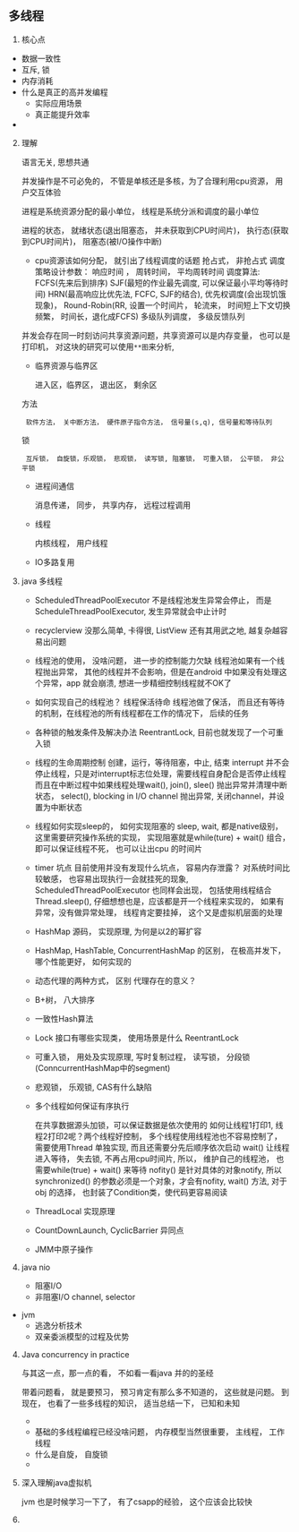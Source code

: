 ## 多线程
1. 核心点
- 数据一致性
- 互斥, 锁
- 内存消耗
- 什么是真正的高并发编程
    * 实际应用场景
    * 真正能提升效率
- 

2. 理解

    语言无关, 思想共通

    并发操作是不可必免的， 不管是单核还是多核，为了合理利用cpu资源， 用户交互体验 

    进程是系统资源分配的最小单位， 线程是系统分派和调度的最小单位

    进程的状态， 就绪状态(退出阻塞态， 并未获取到CPU时间片)， 执行态(获取到CPU时间片)， 阻塞态(被I/O操作中断)

    - cpu资源该如何分配， 就引出了线程调度的话题 
        抢占式， 非抢占式
        调度策略设计参数： 响应时间 ， 周转时间， 平均周转时间 
        调度算法: 
            FCFS(先来后到排序) 
            SJF(最短的作业最先调度, 可以保证最小平均等待时间) 
            HRN(最高响应比优先法, FCFC, SJF的结合), 
            优先权调度(会出现饥饿现象)， 
            Round-Robin(RR, 设置一个时间片， 轮流来， 时间短上下文切换频繁， 时间长，退化成FCFS)
            多级队列调度， 多级反馈队列

    并发会存在同一时刻访问共享资源问题，共享资源可以是内存变量， 也可以是打印机， 对这块的研究可以使用`**图`来分析, 

    - 临界资源与临界区

        进入区，临界区， 退出区， 剩余区 

    方法

        软件方法， 关中断方法， 硬件原子指令方法， 信号量(s,q), 信号量和等待队列

    锁

        互斥锁， 自旋锁，乐观锁， 悲观锁， 读写锁, 阻塞锁， 可重入锁， 公平锁， 非公平锁 

    - 进程间通信

        消息传递， 同步， 共享内存， 远程过程调用
    - 线程

        内核线程， 用户线程
    - IO多路复用

3. java 多线程
    - ScheduledThreadPoolExecutor
        不是线程池发生异常会停止， 而是ScheduleThreadPoolExecutor, 发生异常就会中止计时
    - recyclerview 没那么简单, 卡得很, ListView 还有其用武之地, 越复杂越容易出问题
    - 线程池的使用， 没啥问题， 进一步的控制能力欠缺
        线程池如果有一个线程抛出异常， 其他的线程并不会影响，但是在android 中如果没有处理这个异常，app 就会崩溃, 想进一步精细控制线程就不OK了
    - 如何实现自己的线程池？ 线程保活待命
        线程池做了保活， 而且还有等待的机制，在线程池的所有线程都在工作的情况下， 后续的任务
    - 各种锁的触发条件及解决办法
        ReentrantLock, 目前也就发现了一个可重入锁
    - 线程的生命周期控制
        创建，运行，等待阻塞，中止, 结束
        interrupt 并不会停止线程，只是对interrupt标志位处理，需要线程自身配合是否停止线程 而且在中断过程中如果线程处理wait(), join(), slee() 抛出异常并清理中断状态， select(), blocking in I/O channel 抛出异常, 关闭channel，并设置为中断状态
    - 线程如何实现sleep的， 如何实现阻塞的
        sleep, wait, 都是native级别， 这里需要研究操作系统的实现， 实现阻塞就是while(ture) + wait() 组合， 即可以保证线程不死， 也可以让出cpu 的时间片
    - timer 坑点
        目前使用并没有发现什么坑点， 容易内存泄露？
        对系统时间比较敏感， 也容易出现执行一会就挂死的现象, ScheduledThreadPoolExecutor 也同样会出现， 包括使用线程结合Thread.sleep(), 仔细想想也是，应该都是开一个线程来实现的， 如果有异常，没有做异常处理， 线程肯定要挂掉， 这个又是虚拟机层面的处理
    - HashMap 源码， 实现原理, 为何是以2的幂扩容
    - HashMap, HashTable, ConcurrentHashMap 的区别， 在极高并发下， 哪个性能更好， 如何实现的
    - 动态代理的两种方式， 区别
        代理存在的意义？ 
    - B+树， 八大排序

    - 一致性Hash算法

    - Lock 接口有哪些实现类， 使用场景是什么 
        ReentrantLock
    - 可重入锁， 用处及实现原理, 写时复制过程， 读写锁， 分段锁(ConncurrentHashMap中的segment)

    - 悲观锁， 乐观锁, CAS有什么缺陷

    - 多个线程如何保证有序执行

        在共享数据源头加锁，可以保证数据是依次使用的
        如何让线程1打印1, 线程2打印2呢？两个线程好控制， 多个线程使用线程池也不容易控制了， 需要使用Thread 单独实现, 而且还需要分先后顺序依次启动
        wait() 让线程进入等待， 失去锁, 不再占用cpu时间片, 所以， 维护自己的线程池， 也需要while(true) + wait() 来等待 
        nofity() 是针对具体的对象notify, 所以synchronized() 的参数必须是一个对象，才会有nofity, wait() 方法,  对于obj 的选择， 也封装了Condition类，使代码更容易阅读

    - ThreadLocal 实现原理

    - CountDownLaunch, CyclicBarrier 异同点

    - JMM中原子操作

3. java nio
    - 阻塞I/O
    - 非阻塞I/O
        channel, selector

- jvm 
    - 逃逸分析技术
    - 双亲委派模型的过程及优势


4. Java concurrency in practice

    与其这一点，那一点的看， 不如看一看java 并的的圣经

    带着问题看， 就是要预习， 预习肯定有那么多不知道的， 这些就是问题。
    到现在， 也看了一些多线程的知识， 适当总结一下， 已知和未知

    - 
    - 基础的多线程编程已经没啥问题， 内存模型当然很重要， 主线程， 工作线程
    - 什么是自旋， 自旋锁
    - 

5. 深入理解java虚拟机

    jvm 也是时候学习一下了， 有了csapp的经验， 这个应该会比较快

6. 


